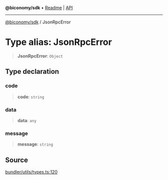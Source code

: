 **@biconomy/sdk** • [Readme](../README.md) \| [API](../globals.md)

***

[@biconomy/sdk](../README.md) / JsonRpcError

# Type alias: JsonRpcError

> **JsonRpcError**: `Object`

## Type declaration

### code

> **code**: `string`

### data

> **data**: `any`

### message

> **message**: `string`

## Source

[bundler/utils/types.ts:120](https://github.com/bcnmy/sdk/blob/main/src/bundler/utils/types.ts#L120)
